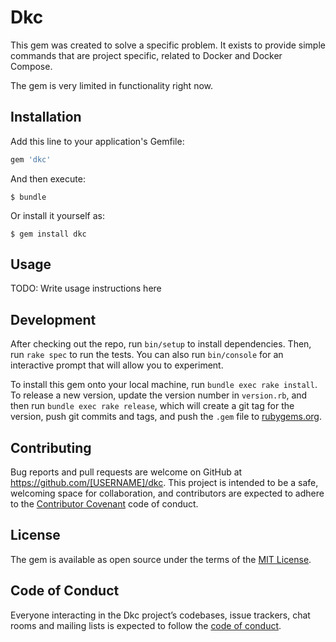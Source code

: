 # Dkc

This gem was created to solve a specific problem.  It exists to provide simple commands that are project specific, related to Docker and Docker Compose.

The gem is very limited in functionality right now.

## Installation

Add this line to your application's Gemfile:

```ruby
gem 'dkc'
```

And then execute:

    $ bundle

Or install it yourself as:

    $ gem install dkc

## Usage

TODO: Write usage instructions here

## Development

After checking out the repo, run `bin/setup` to install dependencies. Then, run `rake spec` to run the tests. You can also run `bin/console` for an interactive prompt that will allow you to experiment.

To install this gem onto your local machine, run `bundle exec rake install`. To release a new version, update the version number in `version.rb`, and then run `bundle exec rake release`, which will create a git tag for the version, push git commits and tags, and push the `.gem` file to [rubygems.org](https://rubygems.org).

## Contributing

Bug reports and pull requests are welcome on GitHub at https://github.com/[USERNAME]/dkc. This project is intended to be a safe, welcoming space for collaboration, and contributors are expected to adhere to the [Contributor Covenant](http://contributor-covenant.org) code of conduct.

## License

The gem is available as open source under the terms of the [MIT License](https://opensource.org/licenses/MIT).

## Code of Conduct

Everyone interacting in the Dkc project’s codebases, issue trackers, chat rooms and mailing lists is expected to follow the [code of conduct](https://github.com/[USERNAME]/dkc/blob/master/CODE_OF_CONDUCT.md).
